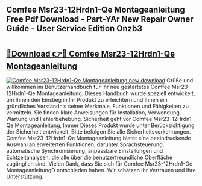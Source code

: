 ## Comfee Msr23-12Hrdn1-Qe Montageanleitung Free Pdf Download - Part-YAr New Repair Owner Guide - User Service Edition Onzb3

# <h2><a href="http://df7bpof.blite.top/?on=Comfee+Msr23-12Hrdn1-Qe+Montageanleitung">🔗Download 👉🔴 Comfee Msr23-12Hrdn1-Qe Montageanleitung</a></h2>

[![Comfee Msr23-12Hrdn1-Qe Montageanleitung new download](https://i.imgur.com/lujVjoI.png)](http://df7bpof.blite.top/?on=Comfee+Msr23-12Hrdn1-Qe+Montageanleitung)
Grüße und willkommen im Benutzerhandbuch für Ihr neu gestartetes Comfee Msr23-12Hrdn1-Qe Montageanleitung. Dieses Handbuch wurde speziell entwickelt, um Ihnen den Einstieg in Ihr Produkt zu erleichtern und Ihnen ein gründliches Verständnis seiner Merkmale, Funktionen und Fähigkeiten zu vermitteln. Sie finden klare Anweisungen für Installation, Verwendung, Wartung und Fehlerbehebung. Sicherheit geht vor Comfee Msr23-12Hrdn1-Qe Montageanleitung, Immer Dieses Produkt wurde unter Berücksichtigung der Sicherheit entwickelt. Bitte befolgen Sie alle Sicherheitsvorkehrungen. Comfee Msr23-12Hrdn1-Qe Montageanleitung bietet eine beeindruckende Auswahl an erweiterten Funktionen, darunter Sprachsteuerung, automatische Synchronisierung, anpassbare Einstellungen und Echtzeitanalysen, die alle über die benutzerfreundliche Oberfläche zugänglich sind. Vielen Dank, dass Sie sich für Comfee Msr23-12Hrdn1-Qe MontageanleitungD entschieden haben. Wir schätzen Ihr Vertrauen und Ihre Unterstützung.
